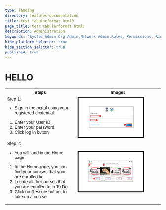 ```yaml
---
type: landing
directory: features-documentation
title: test tabularformat html3
page_title: test tabularformat html3
description: Administration
keywords: 'System Admin,Org Admin,Network Admin,Roles, Permissions, Rights'
hide_platform_selector: true
hide_section_selector: true
published: true
---
```


<html>
<style>
table {
    font-family: arial, sans-serif;
    border-collapse: collapse;
    
}

td, th {
    border: 1px solid #dddddd;
    text-align: left;
    padding: 1px;
}

tr:nth-child(even) {
    background-color: white;
}
</style>
<body>
<H1>HELLO</H1>
<p>

<table>
  <tr>
    <th>Steps</th>
    <th>Images</th>
  </tr>
  <tr>
    <td>Step 1: 
    	<ul>
    		<li> Sign in the portal using your registered credential</li>
        </ul>
    	<ol>
            <li> Enter your User ID</li>
            <li> Enter your password</li>
            <li> Click log in button</li>
    	</ol>
    </td>
    <td> <img src="/pages/features-documentation/images/login1.png" style="float:centre;width:80%;height:70%;border:solid black">       
    </td>
  </tr>
  <tr>
    <td>Step 2: 
    	<ul>
        	<li> You will land to the Home page: </li>
        </ul>
        <ol>
            <li> In the Home page, you can find your courses that your are enrolled to  </li>
            <li> Locate all the courses that you are enrolled to in To Do  </li>
            <li> Click on Resume button, to take up a course </li>
         </ol>
    </td>
    <td><img src="/pages/features-documentation/images/workspace2.png" style="float:centre;width:80%;height:70%;border:solid black"> 
    </td>
  </tr>
</table>
</p>
</body>
</html>
